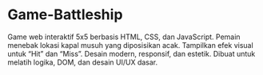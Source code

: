 # Game-Battleship
Game web interaktif 5x5 berbasis HTML, CSS, dan JavaScript. Pemain menebak lokasi kapal musuh yang diposisikan acak. Tampilkan efek visual untuk “Hit” dan “Miss”. Desain modern, responsif, dan estetik. Dibuat untuk melatih logika, DOM, dan desain UI/UX dasar.
